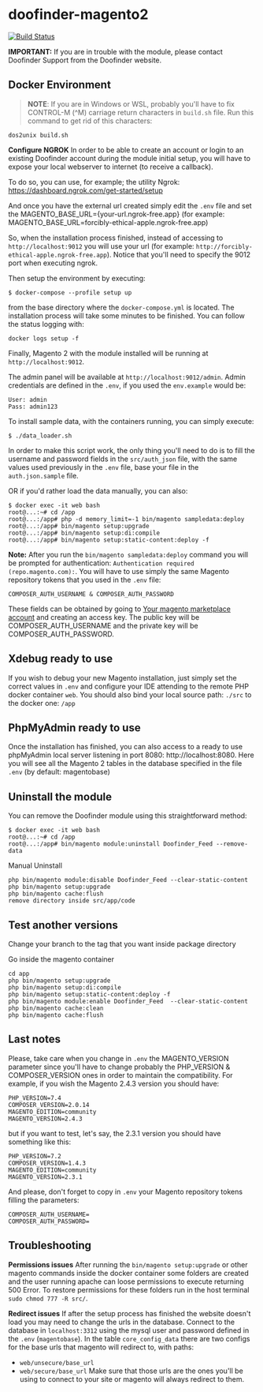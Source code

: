 # doofinder-magento2

[![Build Status](https://travis-ci.org/doofinder/doofinder-magento2.svg?branch=master)](https://travis-ci.org/doofinder/doofinder-magento2)

**IMPORTANT:** If you are in trouble with the module, please contact Doofinder Support from the Doofinder website.

## Docker Environment

> **NOTE**: If you are in Windows or WSL, probably you'll have to fix CONTROL-M (^M) carriage return characters in `build.sh` file. Run this command to get rid of this characters:

```
dos2unix build.sh
```

**Configure NGROK**
In order to be able to create an account or login to an existing Doofinder account during the module initial setup, you will have to expose your local webserver to internet (to receive a callback).

To do so, you can use, for example; the utility Ngrok: https://dashboard.ngrok.com/get-started/setup

And once you have the external url created simply edit the `.env` file and set the MAGENTO_BASE_URL={your-url.ngrok-free.app} (for example: MAGENTO_BASE_URL=forcibly-ethical-apple.ngrok-free.app)

So, when the installation process finished, instead of accessing to `http://localhost:9012` you will use your url (for example: `http://forcibly-ethical-apple.ngrok-free.app`).
Notice that you'll need to specify the 9012 port when executing ngrok.

Then setup the environment by executing:

```
$ docker-compose --profile setup up
```

from the base directory where the `docker-compose.yml` is located.
The installation process will take some minutes to be finished. You can follow the status logging with:

```docker logs setup -f```

Finally, Magento 2 with the module installed will be running at `http://localhost:9012`.

The admin panel will be available at `http://localhost:9012/admin`. Admin credentials are defined in the `.env`, if you used the `env.example` would be:

```
User: admin
Pass: admin123
```

To install sample data, with the containers running, you can simply execute:

```
$ ./data_loader.sh
```

In order to make this script work, the only thing you'll need to do is to fill the username and password fields in the `src/auth_json` file, with the same values used previously in the `.env` file, base your file in the `auth.json.sample` file.

OR if you'd rather load the data manually, you can also:

```
$ docker exec -it web bash
root@...:~# cd /app
root@...:/app# php -d memory_limit=-1 bin/magento sampledata:deploy
root@...:/app# bin/magento setup:upgrade
root@...:/app# bin/magento setup:di:compile
root@...:/app# bin/magento setup:static-content:deploy -f
```

**Note:** After you run the ```bin/magento sampledata:deploy``` command you will be prompted for authentication:
```Authentication required (repo.magento.com):```. You will have to use simply the same Magento repository tokens that you used in the `.env` file:
```
COMPOSER_AUTH_USERNAME & COMPOSER_AUTH_PASSWORD
```
These fields can be obtained by going to [Your magento marketplace account](https://marketplace.magento.com/customer/accessKeys/) and creating an access key. The public key will be COMPOSER_AUTH_USERNAME and the private key will be COMPOSER_AUTH_PASSWORD.

## Xdebug ready to use

If you wish to debug your new Magento installation, just simply set the correct values in `.env` and configure your IDE attending to the remote PHP docker container `web`. You should also bind your local source path: `./src` to the docker one: `/app`

## PhpMyAdmin ready to use

Once the installation has finished, you can also access to a ready to use phpMyAdmin local server listening in port 8080: http://localhost:8080.
Here you will see all the Magento 2 tables in the database specified in the file `.env` (by default: magentobase)

## Uninstall the module

You can remove the Doofinder module using this straightforward method:

```
$ docker exec -it web bash
root@...:~# cd /app
root@...:/app# bin/magento module:uninstall Doofinder_Feed --remove-data
```
Manual Uninstall
```
php bin/magento module:disable Doofinder_Feed --clear-static-content
php bin/magento setup:upgrade
php bin/magento cache:flush
remove directory inside src/app/code
```

## Test another versions
Change your branch to the tag that you want inside package directory

Go inside the magento container 
```
cd app
php bin/magento setup:upgrade
php bin/magento setup:di:compile
php bin/magento setup:static-content:deploy -f
php bin/magento module:enable Doofinder_Feed  --clear-static-content
php bin/magento cache:clean
php bin/magento cache:flush
```


## Last notes

Please, take care when you change in `.env` the MAGENTO_VERSION parameter since you'll have to change probably the PHP_VERSION & COMPOSER_VERSION ones in order to maintain the compatibility. For example, if you wish the Magento 2.4.3 version you should have:

```
PHP_VERSION=7.4
COMPOSER_VERSION=2.0.14
MAGENTO_EDITION=community
MAGENTO_VERSION=2.4.3
```
but if you want to test, let's say, the 2.3.1 version you should have something like this:

```
PHP_VERSION=7.2
COMPOSER_VERSION=1.4.3
MAGENTO_EDITION=community
MAGENTO_VERSION=2.3.1
```
And please, don't forget to copy in `.env` your Magento repository tokens filling the parameters:
```
COMPOSER_AUTH_USERNAME=
COMPOSER_AUTH_PASSWORD=
```

## Troubleshooting

**Permissions issues**
After running the `bin/magento setup:upgrade` or other magento commands inside the docker container some folders are created and the user running apache can loose permissions to execute returning 500 Error.
To restore permissions for these folders run in the host terminal `sudo chmod 777 -R src/`.

**Redirect issues**
If after the setup process has finished the website doesn't load you may need to change the urls in the database.
Connect to the database in `localhost:3312` using the mysql user and password defined in the `.env` (`magentobase`).
In the table `core_config_data` there are two configs for the base urls that magento will redirect to, with paths:
- `web/unsecure/base_url`
- `web/secure/base_url`
Make sure that those urls are the ones you'll be using to connect to your site or magento will always redirect to them.
